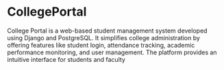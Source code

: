 # CollegePortal
College Portal is a web-based student management system developed using Django and PostgreSQL. It simplifies college administration by offering features like student login, attendance tracking, academic performance monitoring, and user management. The platform provides an intuitive interface for students and faculty
